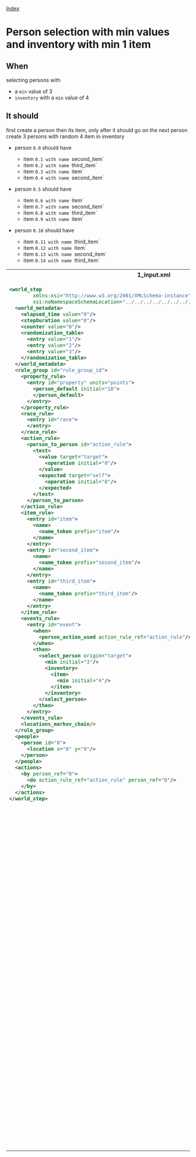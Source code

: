 [Index](./index.md)
# Person selection with min values and inventory with min 1 item
## When

selecting persons with
  - a `min` value of 3
  - `inventory` with a `min` value of 4

## It should
first create a person then its item, only after it should go on the next person
create 3 persons with random 4 item in inventory
  - person `0.0` should have
    - item `0.1 with name `second_item`
    - item `0.2 with name `third_item`
    - item `0.3 with name `item`
    - item `0.4 with name `second_item`

  - person `0.5` should have
    - item `0.6 with name `item`
    - item `0.7 with name `second_item`
    - item `0.8 with name `third_item`
    - item `0.9 with name `item`

  - person `0.10` should have
    - item `0.11 with name `third_item`
    - item `0.12 with name `item`
    - item `0.13 with name `second_item`
    - item `0.14 with name `third_item`
<table>
<tr>
<th>1_input.xml</th>
<th>2_expected.xml</th>
</tr>
<tr>
<td style="vertical-align:top">
  
```xml
<world_step
        xmlns:xsi="http://www.w3.org/2001/XMLSchema-instance"
        xsi:noNamespaceSchemaLocation="../../../../../../../../../../../../../../world_step.xsd">
  <world_metadata>
    <elapsed_time value="0"/>
    <stepDuration value="0"/>
    <counter value="0"/>
    <randomization_table>
      <entry value="1"/>
      <entry value="2"/>
      <entry value="3"/>
    </randomization_table>
  </world_metadata>
  <rule_group id="rule_group_id">
    <property_rule>
      <entry id="property" units="points">
        <person_default initial="10">
        </person_default>
      </entry>
    </property_rule>
    <race_rule>
      <entry id="race">
      </entry>
    </race_rule>
    <action_rule>
      <person_to_person id="action_rule">
        <test>
          <value target="target">
            <operation initial="0"/>
          </value>
          <expected target="self">
            <operation initial="0"/>
          </expected>
        </test>
      </person_to_person>
    </action_rule>
    <item_rule>
      <entry id="item">
        <name>
          <name_token prefix="item"/>
        </name>
      </entry>
      <entry id="second_item">
        <name>
          <name_token prefix="second_item"/>
        </name>
      </entry>
      <entry id="third_item">
        <name>
          <name_token prefix="third_item"/>
        </name>
      </entry>
    </item_rule>
    <events_rule>
      <entry id="event">
        <when>
          <person_action_used action_rule_ref="action_rule"/>
        </when>
        <then>
          <select_person origin="target">
            <min initial="3"/>
            <inventory>
              <item>
                <min initial="4"/>
              </item>
            </inventory>
          </select_person>
        </then>
      </entry>
    </events_rule>
    <locations_markov_chain/>
  </rule_group>
  <people>
    <person id="0">
      <location x="0" y="0"/>
    </person>
  </people>
  <actions>
    <by person_ref="0">
      <do action_rule_ref="action_rule" person_ref="0"/>
    </by>
  </actions>
</world_step>
```
  
</td>
<td style="vertical-align:top">

```xml
<world_step xmlns:xsi="http://www.w3.org/2001/XMLSchema-instance"
            xsi:noNamespaceSchemaLocation="../../../../../../../../../../../../../../world_step.xsd">
  <world_metadata>
    <elapsed_time value="0"/>
    <stepDuration value="0"/>
    <counter value="15"/>
    <randomization_table>
      <entry value="2"/>
      <entry value="3"/>
      <entry value="1"/>
    </randomization_table>
  </world_metadata>
  <rule_group id="rule_group_id">
    <property_rule>
      <entry id="property" units="points">
        <person_default initial="10"/>
      </entry>
    </property_rule>
    <race_rule>
      <entry id="race">
      </entry>
    </race_rule>
    <action_rule>
      <person_to_person id="action_rule">
        <test>
          <value target="target">
            <operation initial="0"/>
          </value>
          <expected target="self">
            <operation initial="0"/>
          </expected>
        </test>
      </person_to_person>
    </action_rule>
    <item_rule>
      <entry id="item">
        <name>
          <name_token prefix="item"/>
        </name>
      </entry>
      <entry id="second_item">
        <name>
          <name_token prefix="second_item"/>
        </name>
      </entry>
      <entry id="third_item">
        <name>
          <name_token prefix="third_item"/>
        </name>
      </entry>
    </item_rule>
    <events_rule>
      <entry id="event">
        <when>
          <person_action_used action_rule_ref="action_rule"/>
        </when>
        <then>
          <select_person origin="target">
            <min initial="3"/>
            <inventory>
              <item>
                <min initial="4"/>
              </item>
            </inventory>
          </select_person>
        </then>
      </entry>
    </events_rule>
    <locations_markov_chain/>
  </rule_group>
  <people>
    <person id="0">
      <location x="0" y="0"/>
      <classifications/>
    </person>
    <person id="0.0">
      <race race_rule_ref="race"/>
      <location x="0" y="0"/>
      <properties/>
      <inventory>
        <item id="0.1" name="second_item">
          <properties/>
        </item>
        <item id="0.2" name="third_item">
          <properties/>
        </item>
        <item id="0.3" name="item">
          <properties/>
        </item>
        <item id="0.4" name="second_item">
          <properties/>
        </item>
      </inventory>
      <classifications/>
    </person>
    <person id="0.5">
      <race race_rule_ref="race"/>
      <location x="0" y="0"/>
      <properties/>
      <inventory>
        <item id="0.6" name="item">
          <properties/>
        </item>
        <item id="0.7" name="second_item">
          <properties/>
        </item>
        <item id="0.8" name="third_item">
          <properties/>
        </item>
        <item id="0.9" name="item">
          <properties/>
        </item>
      </inventory>
      <classifications/>
    </person>
    <person id="0.10">
      <race race_rule_ref="race"/>
      <location x="0" y="0"/>
      <properties/>
      <inventory>
        <item id="0.11" name="third_item">
          <properties/>
        </item>
        <item id="0.12" name="item">
          <properties/>
        </item>
        <item id="0.13" name="second_item">
          <properties/>
        </item>
        <item id="0.14" name="third_item">
          <properties/>
        </item>
      </inventory>
      <classifications/>
    </person>
  </people>
  <actions/>
</world_step>
```

</td>
</tr>
</table>
